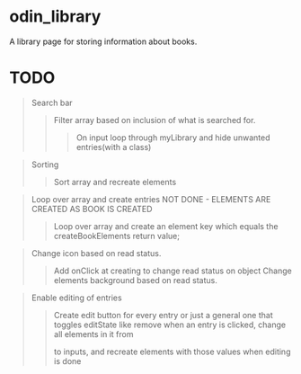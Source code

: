# odin_library
A library page for storing information about books.


# TODO

> Search bar
>> Filter array based on inclusion of what is searched for.
>>> On input loop through myLibrary and hide unwanted entries(with a class)

> Sorting
>> Sort array and recreate elements

> Loop over array and create entries NOT DONE - ELEMENTS ARE CREATED AS BOOK IS CREATED
>> Loop over array and create an element key which equals the createBookElements return value;

> Change icon based on read status.
>> Add onClick at creating to change read status on object
>> Change elements background based on read status.

> Enable editing of entries
>> Create edit button for every entry or just a general one that toggles editState like remove
>> when an entry is clicked, change all elements in it from <p> to inputs, and recreate elements with those values when editing is done